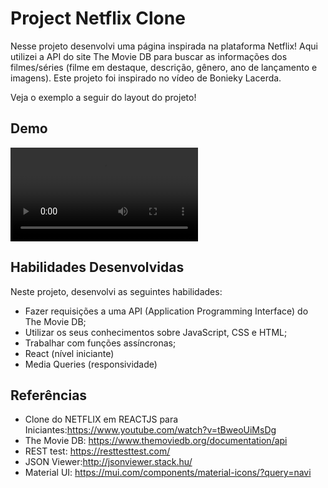 # Project Netflix Clone

Nesse projeto desenvolvi uma página inspirada na plataforma Netflix! Aqui utilizei a API do site The Movie DB para buscar as informações dos filmes/séries (filme em destaque, descrição, gênero, ano de lançamento e imagens). Este projeto foi inspirado no vídeo de Bonieky Lacerda.

Veja o exemplo a seguir do layout do projeto!

## Demo

![Demo](/src/img/demo.mp4)

## Habilidades Desenvolvidas

Neste projeto, desenvolvi as seguintes habilidades:

 - Fazer requisições a uma API (Application Programming Interface) do The Movie DB;
 - Utilizar os seus conhecimentos sobre JavaScript, CSS e HTML;
 - Trabalhar com funções assíncronas;
 - React (nível iniciante)
 - Media Queries (responsividade)
 
 ## Referências
 
 - Clone do NETFLIX em REACTJS para Iniciantes:https://www.youtube.com/watch?v=tBweoUiMsDg
 - The Movie DB: https://www.themoviedb.org/documentation/api
 - REST test: https://resttesttest.com/
 - JSON Viewer:http://jsonviewer.stack.hu/
 - Material UI: https://mui.com/components/material-icons/?query=navi
